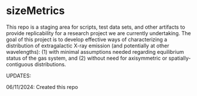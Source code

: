 # sizeMetrics
This repo is a staging area for scripts, test data sets, and other artifacts to provide replicability for a research project we are currently undertaking. The goal of this project is to develop effective ways of characterizing a distribution of extragalactic X-ray emission (and potentially at other wavelengths):
(1) with minimal assumptions needed regarding equilibrium status of the gas system, and 
(2) without need for axisymmetric or spatially-contiguous distributions.

 UPDATES: 
 
 06/11/2024:  Created this repo

